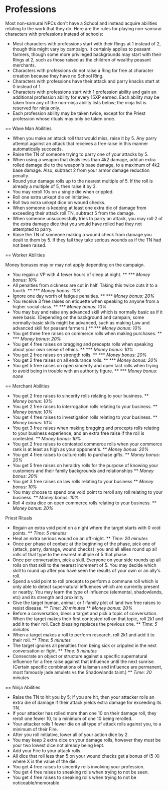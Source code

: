 Professions
===========

Most non-samurai NPCs don't have a School and instead acquire abilities relating to the work that they do.  Here are the rules for playing non-samurai characters with professions instead of schools:

* Most characters with professions start with their Rings at 1 instead of 2, though this might vary by campaign.  It certainly applies to peasant farmers, though some more privileged backgrounds may start with their Rings at 2, such as those raised as the children of wealthy peasant merchants.
* Characters with professions do not raise a Ring for free at character creation because they have no School Ring.
* Characters with professions have their attack and parry knacks start at 0 instead of 1.
* Characters with professions start with 1 profession ability and gain an additional profession ability for every 15XP earned.  Each ability may be taken from any of the non-ninja ability lists below; the ninja list is reserved for ninja only.
* Each profession ability may be taken twice, except for the Priest profession whose rituals may only be taken once.


== Wave Man Abilities

* When you make an attack roll that would miss, raise it by 5.  Any parry attempt against an attack that receives a free raise in this manner automatically succeeds.
* Raise the TN of someone trying to parry one of your attacks by 5.
* When using a weapon that deals less than 4k2 damage, add an extra rolled damage die to the weapon's base damage, to a maximum of 4k2 base damage.  Also, subtract 2 from your armor damage reduction penalty.
* Round your damage rolls up to the nearest multiple of 5.  If the roll is already a multiple of 5, then raise it by 3.
* You may reroll 10s on a single die when crippled.
* Roll one extra unkept die on initiative.
* Roll two extra unkept dice on wound checks.
* When someone is keeping at least one extra die of damage from exceeding their attack roll TN, subtract 5 from the damage.
* When someone unsuccessfully tries to parry an attack, you may roll 2 of the extra damage dice that you would have rolled had they not attempted to parry.
* Raise the TN of someone making a wound check from damage you dealt to them by 5.  If they fail they take serious wounds as if the TN had not been raised.


== Worker Abilities

Money bonuses may or may not apply depending on the campaign.

* You regain a VP with 4 fewer hours of sleep at night.
** *** *Money bonus: 10%*
* All penalties from sickness are cut in half.  Taking this twice cuts it to a fourth.
** *** *Money bonus: 10%*
* Ignore one day worth of fatigue penalties.
** *** *Money bonus: 20%*
* You receive 3 free raises on etiquette when speaking to anyone from a higher social class.
** *** *Money bonus: 10%*
* You may buy and raise any advanced skill which is normally basic as if it were basic.  (Depending on the background and campain, some normally-basic skills might be advanced, such as making Law and advanced skill for peasant farmers.)
** *** *Money bonus: 10%*
* You get three free raises on commerce rolls when making purchases.
** *** *Money bonus: 20%*
* You get 4 free raises on bragging and precepts rolls when speaking about your own sense of ethics.
** *** *Money bonus: 10%*
* You get 2 free raises on strength rolls.
** *** *Money bonus: 20%*
* You get 2 free raises on all endurance rolls.
** *** *Money bonus: 20%*
* You get 5 free raises on open sincerity and open tact rolls when trying to avoid being in trouble with an authority figure.
** *** *Money bonus: none*


== Merchant Abilities

* You get 2 free raises to sincerity rolls relating to your business.
** *Money bonus: 10%*
* You get 2 free raises to interrogation rolls relating to your business.
** *Money bonus: 10%*
* You get 4 free raises to investigation rolls relating to your business.
** *Money bonus: 10%*
* You get 3 free raises when making bragging and precepts rolls relating to your business experience, and an extra free raise if the roll is contested.
** *Money bonus: 10%*
* You get 2 free raises to contested commerce rolls when your commerce rank is at least as high as your opponent's.
** *Money bonus: 20%*
* You get 4 free raises to culture rolls to purchase gifts.
** *Money bonus: 20%*
* You get 5 free raises on heraldry rolls for the purpose of knowing your customers and their family backgrounds and relationships
** *Money bonus: 20%*
* You get 3 free raises on law rolls relating to your business
** *Money bonus: 10%*
* You may choose to spend one void point to reroll any roll relating to your business.
** *Money bonus: 10%*
* Roll 4 extra dice on open commerce rolls relating to your business.
** *Money bonus: 20%*


Priest Rituals
* Regain an extra void point on a night where the target starts with 0 void points.
** *Time: 5 minutes*
* Heal an extra serious wound on an off-night.
** *Time: 20 minutes*
* Once per phase of conbat: at the beginning of the phase, pick one of {attack, parry, damage, wound checks}: you and all allies round up all rolls of that type to the nearest multiple of 5 that phase.
* Once per conversation, pick a skill.  Everyone on your side rounds up all rolls on that skill to the nearest increment of 5.  You may decide which skill to round up after you have seen the results of your own or an ally's roll.
* Spend a void point to roll precepts to perform a commune roll which is only able to detect supernatural influences which are currently present or nearby.  You may learn the type of influence (elemental, shadowlands, etc) and its strength and proximity.
* Give the target human, animal, or 1-family plot of land two free raises to resist disease.
** *Time: 20 minutes*
** *Money bonus: 20%*
* Before a conversation, bless a target and pick a topic of conversation.  When the target makes their first contested roll on that topic, roll 2k1 and add it to their roll.  Each blessing replaces the previous one.
** *Time: 5 minutes*
* When a target makes a roll to perform research, roll 2k1 and add it to their roll.
** *Time: 5 minutes*
* The target ignores all penalties from being sick or crippled in the next conversation or fight.
** *Time: 5 minutes*
* Consecrate an object or structure against a specific supernatural influence for a free raise against that influence until the next sunrise.  (Certain specific combinations of talisman and influence are permanent, most famously jade amulets vs the Shadowlands taint.)
** *Time: 20 minutes*


== Ninja Abilities

* Raise the TN to hit you by 5; if you are hit, then your attacker rolls an extra die of damage if their attack yields extra damage for exceeding its TN.
* If your attacker has rolled more than one 10 on their damage roll, they reroll one fewer 10, to a minimum of one 10 being rerolled.
* Your attacker rolls 1 fewer die on all type of attack rolls against you, to a minimum of their Fire.
* After you roll initiative, lower all of your action dice by 2.
* You may keep 2 extra dice on your damage rolls, however they must be your two lowest dice not already being kept.
* Add your Fire to your attack rolls.
* All dice that roll less than 5 on your wound checks get a bonus of (5-X) where X is the value of the die.
* You get 4 free raises to sincerity rolls involving your profession.
* You get 4 free raises to sneaking rolls when trying to not be seen.
* You get 4 free raises to sneaking rolls when trying to not be noticeable/memorable
